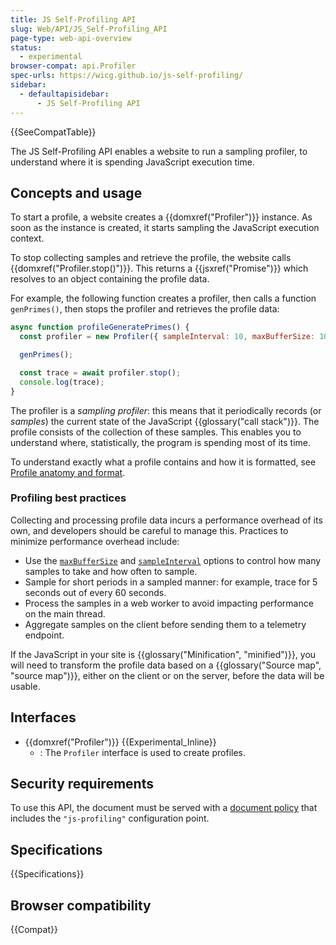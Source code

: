 ```yaml
---
title: JS Self-Profiling API
slug: Web/API/JS_Self-Profiling_API
page-type: web-api-overview
status:
  - experimental
browser-compat: api.Profiler
spec-urls: https://wicg.github.io/js-self-profiling/
sidebar:
  - defaultapisidebar:
      - JS Self-Profiling API
---
```


{{SeeCompatTable}}

The JS Self-Profiling API enables a website to run a sampling profiler, to understand where it is spending JavaScript execution time.

## Concepts and usage

To start a profile, a website creates a {{domxref("Profiler")}} instance. As soon as the instance is created, it starts sampling the JavaScript execution context.

To stop collecting samples and retrieve the profile, the website calls {{domxref("Profiler.stop()")}}. This returns a {{jsxref("Promise")}} which resolves to an object containing the profile data.

For example, the following function creates a profiler, then calls a function `genPrimes()`, then stops the profiler and retrieves the profile data:

```js
async function profileGeneratePrimes() {
  const profiler = new Profiler({ sampleInterval: 10, maxBufferSize: 10000 });

  genPrimes();

  const trace = await profiler.stop();
  console.log(trace);
}
```

The profiler is a _sampling profiler_: this means that it periodically records (or _samples_) the current state of the JavaScript {{glossary("call stack")}}. The profile consists of the collection of these samples. This enables you to understand where, statistically, the program is spending most of its time.

To understand exactly what a profile contains and how it is formatted, see [Profile anatomy and format](/en-US/docs/Web/API/JS_Self-Profiling_API/Profile_content_and_format).

### Profiling best practices

Collecting and processing profile data incurs a performance overhead of its own, and developers should be careful to manage this. Practices to minimize performance overhead include:

- Use the [`maxBufferSize`](/en-US/docs/Web/API/Profiler/Profiler#maxbuffersize) and [`sampleInterval`](/en-US/docs/Web/API/Profiler/Profiler#sampleinterval) options to control how many samples to take and how often to sample.
- Sample for short periods in a sampled manner: for example, trace for 5 seconds out of every 60 seconds.
- Process the samples in a web worker to avoid impacting performance on the main thread.
- Aggregate samples on the client before sending them to a telemetry endpoint.

If the JavaScript in your site is {{glossary("Minification", "minified")}}, you will need to transform the profile data based on a {{glossary("Source map", "source map")}}, either on the client or on the server, before the data will be usable.

## Interfaces

- {{domxref("Profiler")}} {{Experimental_Inline}}
  - : The `Profiler` interface is used to create profiles.

## Security requirements

To use this API, the document must be served with a [document policy](https://wicg.github.io/document-policy/) that includes the `"js-profiling"` configuration point.

## Specifications

{{Specifications}}

## Browser compatibility

{{Compat}}
